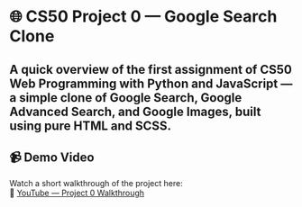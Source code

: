 # 🌐 CS50 Project 0 — Google Search Clone

## A quick overview of the first assignment of **CS50 Web Programming with Python and JavaScript** — a simple clone of Google Search, Google Advanced Search, and Google Images, built using pure **HTML** and **SCSS**.

## 📹 Demo Video

Watch a short walkthrough of the project here:  
🔗 [YouTube — Project 0 Walkthrough](https://youtu.be/clOo8GEwCtA?si=yAs3kcXAdIZaTCZV)

